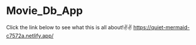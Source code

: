 # Movie_Db_App
Click the link below to see what this is all about!✌✌
https://quiet-mermaid-c7572a.netlify.app/
